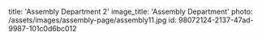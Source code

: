 title: 'Assembly Department 2'
image_title: 'Assembly Department'
photo: /assets/images/assembly-page/assembly11.jpg
id: 98072124-2137-47ad-9987-101c0d6bc012

